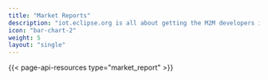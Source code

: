 ```yaml
---
title: "Market Reports"
description: "iot.eclipse.org is all about getting the M2M developers involved in what is happening in the different Eclipse projects"
icon: "bar-chart-2"
weight: 5
layout: "single"
---
```


{{< page-api-resources type="market_report" >}}
